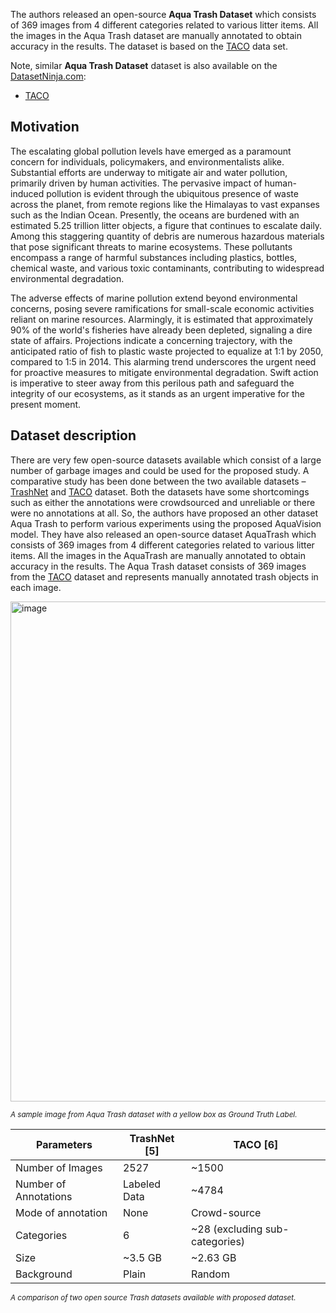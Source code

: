 The authors released an open-source **Aqua Trash Dataset** which consists of 369 images from 4 different categories related to various litter items. All the images in the Aqua Trash dataset are manually annotated to obtain accuracy in the results. The dataset is based on the [TACO](http://tacodataset.org/) data set.

Note, similar **Aqua Trash Dataset** dataset is also available on the [DatasetNinja.com](https://datasetninja.com/):

- [TACO](https://datasetninja.com/taco)

## Motivation

The escalating global pollution levels have emerged as a paramount concern for individuals, policymakers, and environmentalists alike. Substantial efforts are underway to mitigate air and water pollution, primarily driven by human activities. The pervasive impact of human-induced pollution is evident through the ubiquitous presence of waste across the planet, from remote regions like the Himalayas to vast expanses such as the Indian Ocean. Presently, the oceans are burdened with an estimated 5.25 trillion litter objects, a figure that continues to escalate daily. Among this staggering quantity of debris are numerous hazardous materials that pose significant threats to marine ecosystems. These pollutants encompass a range of harmful substances including plastics, bottles, chemical waste, and various toxic contaminants, contributing to widespread environmental degradation.

The adverse effects of marine pollution extend beyond environmental concerns, posing severe ramifications for small-scale economic activities reliant on marine resources. Alarmingly, it is estimated that approximately 90% of the world's fisheries have already been depleted, signaling a dire state of affairs. Projections indicate a concerning trajectory, with the anticipated ratio of fish to plastic waste projected to equalize at 1:1 by 2050, compared to 1:5 in 2014. This alarming trend underscores the urgent need for proactive measures to mitigate environmental degradation. Swift action is imperative to steer away from this perilous path and safeguard the integrity of our ecosystems, as it stands as an urgent imperative for the present moment.

## Dataset description

There are very few open-source datasets available which consist of a large number of garbage images and could be used for the proposed study. A comparative study has been done between the two available datasets – [TrashNet](https://github.com/garythung/trashnet) and [TACO](http://tacodataset.org/) dataset. Both the datasets have some shortcomings such as either the annotations were crowdsourced and unreliable or there were no annotations at all. So, the authors have proposed an other dataset Aqua Trash to perform various experiments using the proposed AquaVision model. They have also released an open-source dataset AquaTrash which consists of 369 images from 4 different categories related to various litter items. All the images in the AquaTrash are manually annotated to obtain accuracy in the results. The Aqua Trash dataset consists of 369 images from the [TACO](http://tacodataset.org/) dataset and represents manually annotated trash objects in each image. 

<img src="https://github.com/dataset-ninja/aqua-trash/assets/120389559/9687a049-d24a-43f3-92e6-39ed9b6f335c" alt="image" width="800">

<span style="font-size: smaller; font-style: italic;">A sample image from Aqua Trash dataset with a yellow box as Ground Truth Label.</span>

| Parameters          | TrashNet [5] | TACO [6]      |
|---------------------|--------------|---------------|
| Number of Images    | 2527         | ~1500         |
| Number of Annotations | Labeled Data | ~4784         |
| Mode of annotation  | None         | Crowd-source  |
| Categories          | 6            | ~28 (excluding sub-categories) |
| Size                | ~3.5 GB      | ~2.63 GB      |
| Background          | Plain        | Random        |

<span style="font-size: smaller; font-style: italic;">A comparison of two open source Trash datasets available with proposed dataset.</span>

